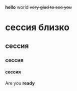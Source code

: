**hello** world
~~very glad to see you~~
# сессия близко
## сессия
### сессия
#### cессия 
Are you __ready__
